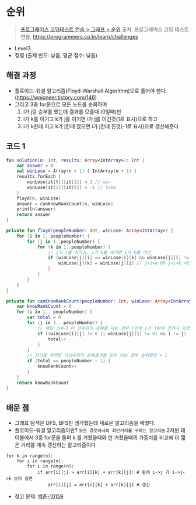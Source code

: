 # 순위

> [프로그래머스 코딩테스트 연습 > 그래프 > 순위](https://programmers.co.kr/learn/courses/30/lessons/49191)
> 출처: 프로그래머스 코딩 테스트 연습, https://programmers.co.kr/learn/challenges

- Level3
- 정렬 (출제 빈도: 낮음, 평균 점수: 낮음)

## 해결 과정

- 플로이드-워셜 알고리즘(Floyd-Warshall Algorithm)으로 풀어야 한다.
 (https://wpioneer.tistory.com/146)
- 그리고 3중 for문으로 모든 노드를 순회하며
  1. i가 j랑 승부를 했는데 결과를 모를때 (0일때)만
  2. i가 k를 이기고 k가 j를 이기면 i가 j를 이긴것(1로 표시)으로 하고
  3. i가 k한테 지고 k가 j한테 졌으면 i가 j한테 진것(-1로 표시)으로 갱신해준다

## 코드 1

```kotlin
fun solution(n: Int, results: Array<IntArray>): Int {
    var answer = 0
    val winLose = Array(n + 1) { IntArray(n + 1) }
    results.forEach {
        winLose[it[0]][it[1]] = 1 // win
        winLose[it[1]][it[0]] = -1 // lose
    }
    floyd(n, winLose)
    answer = canKnowRankCount(n, winLose)
    println(answer)
    return answer
}

private fun floyd(peopleNumber: Int, winLose: Array<IntArray>) {
    for (i in 1..peopleNumber) {
        for (j in 1..peopleNumber) {
            for (k in 1..peopleNumber) {
                // j가 i를 이기고, i가 k를 이기면 i가 k를 이긴
                if (winLose[j][i] == winLose[i][k] && winLose[j][i] != 0) { //서로 비교할 수 있는 경우
                    winLose[j][k] = winLose[j][i] // j>i>k OR j<i<k 이므로 j,i 의 대소관계도 알 수 있게된다.
                }
            }
        }
    }
}

private fun canKnowRankCount(peopleNumber: Int, winLose: Array<IntArray>) : Int {
    var knowRankCount = 0
    for (i in 1.. peopleNumber) {
        var total = 0
        for (j in 1.. peopleNumber) {
            // 해당 선수가 타 선수와의 승패를 아는 경우 (만약 i가 j한테 졌거나 이겼다면)
            if ((winLose[i][j] != 0 || winLose[j][i] != 0) && i != j) {
                total++
            }
        }
        // 자신을 제외한 타선수와의 승패결과를 모두 아는 경우 순위확정 + 1
        if (total == peopleNumber - 1) {
            knowRankCount++
        }
    }
    return knowRankCount
}
```

## 배운 점

- 그래프 탐색은 DFS, BFS만 생각했는데 새로운 알고리즘을 배웠다.
- 플로이드-워셜 알고리즘이란?
`모든 경로에서의 최단거리를 구하는 알고리즘` 
2차원 테이블에서 3중 for문을 돌며 k 를 거쳤을때와 안 거쳤을때의 가중치를 비교에 더 짧은 거리를 계속 갱신하는 알고리즘이다
```code
for k in range(n):
	for i in range(n):
    	for i in range(n):
        	if arr[i][j] > arr[i][k] + arr[k][j]: # 원래 i->j 가 i->j->k 보다 길면
            	arr[i][j] = arr[i][k] + arr[k][j] # 갱신
```
- 참고 문제: [백준-10159](https://www.acmicpc.net/problem/10159)
